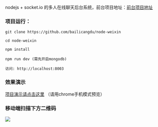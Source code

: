 nodejs + socket.io 的多人在线聊天后台系统，前台项目地址：[前台项目地址](https://github.com/bailichen/vue-weixin)

### 项目运行：

```
git clone https://github.com/bailicangdu/node-weixin

cd node-weixin

npm install

npm run dev (需先开启mongodb)

访问: http://localhost:8003

```

### 效果演示

[项目演示请点击这里](http://127.0.0.1:8003/dialogue) （请用chrome手机模式预览）


### 移动端扫描下方二维码

![](https://github.com/bailichen/vue-weixin/raw/master/printscreen/code.png)


